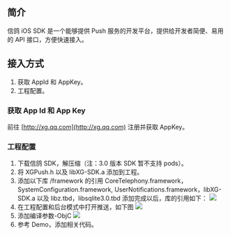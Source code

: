 ## 简介
信鸽 iOS SDK 是一个能够提供 Push 服务的开发平台，提供给开发者简便、易用的 API 接口，方便快速接入。
## 接入方式
1. 获取 AppId 和 AppKey。
2. 工程配置。

### 获取 App Id 和 App Key
前往 [http://xg.qq.com](http://xg.qq.com) 注册并获取 AppKey。

### 工程配置
1. 下载信鸽 SDK，解压缩（注：3.0 版本 SDK 暂不支持 pods）。
2. 将 XGPush.h 以及 libXG-SDK.a 添加到工程。
3. 添加以下库 /framework 的引用 CoreTelephony.framework，SystemConfiguration.framework,
UserNotifications.framework，libXG-SDK.a 以及 libz.tbd，libsqlite3.0.tbd 添加完成以后，库的引用如下：
![](http://imgcache.tcecqpoc.fsphere.cn/image/mc.qcloudimg.com/static/img/a8375845f7a6dc63a951255da13730ad/image.jpg)
4. 在工程配置和后台模式中打开推送，如下图 
![](http://imgcache.tcecqpoc.fsphere.cn/image/mc.qcloudimg.com/static/img/e875b2b189be94311d65b5c70a17b730/image.png)
5. 添加编译参数-ObjC 
![](http://imgcache.tcecqpoc.fsphere.cn/image/mc.qcloudimg.com/static/img/03ca0cdeeb661b38dd3a731392330ab4/image.jpg)
6. 参考 Demo，添加相关代码。













